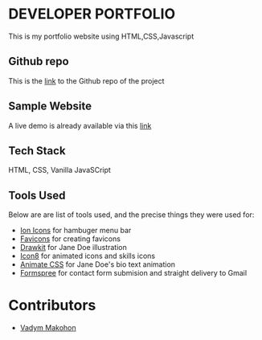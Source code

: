 # DEVELOPER PORTFOLIO

This is my portfolio website using HTML,CSS,Javascript

## Github repo

This is the [link]() to the Github repo of the project

## Sample Website

A live demo is already available via this [link]()

## Tech Stack

 HTML, CSS, Vanilla JavaSCript

## Tools Used

Below are are list of tools used, and the precise things they were used for:

- [Ion Icons](https://ionic.io/ionicons) for hambuger menu bar
- [Favicons](https://favicon.io/favicon-converter/) for creating favicons
- [Drawkit](https://www.drawkit.io/) for Jane Doe illustration
- [Icon8](https://icons8.com/) for animated icons and skills icons
- [Animate CSS](https://animate.style/) for Jane Doe's bio text animation
- [Formspree](https://formspree.io/) for contact form submision and straight delivery to Gmail

# Contributors

- [Vadym Makohon](https://github.com/VadymMakohon)

